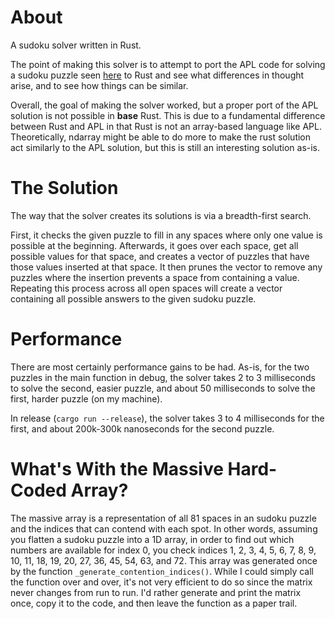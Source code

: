 # About

A sudoku solver written in Rust.

The point of making this solver is to attempt to port the APL code for solving a sudoku puzzle seen [here](https://www.youtube.com/watch?v=DmT80OseAGs) to Rust and see what differences in thought arise, and to see how things can be similar.

Overall, the goal of making the solver worked, but a proper port of the APL solution is not possible in **base** Rust. This is due to a fundamental difference between Rust and APL in that Rust is not an array-based language like APL. Theoretically, ndarray might be able to do more to make the rust solution act similarly to the APL solution, but this is still an interesting solution as-is.

# The Solution

The way that the solver creates its solutions is via a breadth-first search.

First, it checks the given puzzle to fill in any spaces where only one value is possible at the beginning. Afterwards, it goes over each space, get all possible values for that space, and creates a vector of puzzles that have those values inserted at that space. It then prunes the vector to remove any puzzles where the insertion prevents a space from containing a value. Repeating this process across all open spaces will create a vector containing all possible answers to the given sudoku puzzle.

# Performance

There are most certainly performance gains to be had. As-is, for the two puzzles in the main function in debug, the solver takes 2 to 3 milliseconds to solve the second, easier puzzle, and about 50 milliseconds to solve the first, harder puzzle (on my machine).

In release (`cargo run --release`), the solver takes 3 to 4 milliseconds for the first, and about 200k-300k nanoseconds for the second puzzle.

# What's With the Massive Hard-Coded Array?

The massive array is a representation of all 81 spaces in an sudoku puzzle and the indices that can contend with each spot. In other words, assuming you flatten a sudoku puzzle into a 1D array, in order to find out which numbers are available for index 0, you check indices 1, 2, 3, 4, 5, 6, 7, 8, 9, 10, 11, 18, 19, 20, 27, 36, 45, 54, 63, and 72. This array was generated once by the function `_generate_contention_indices()`. While I could simply call the function over and over, it's not very efficient to do so since the matrix never changes from run to run. I'd rather generate and print the matrix once, copy it to the code, and then leave the function as a paper trail.
